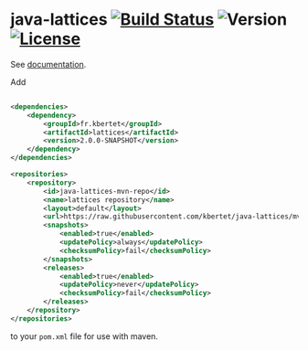 java-lattices [![Build Status](https://travis-ci.org/kbertet/java-lattices.png?branch=master)](https://travis-ci.org/kbertet/java-lattices) ![Version](http://img.shields.io/badge/version-2.0.0-blue.svg) [![License](http://img.shields.io/badge/license-CeCILL--B-red.svg)](http://www.cecill.info/licences/Licence_CeCILL-B_V1-en.html)
==============

See [documentation](http://kbertet.github.io/java-lattices).

Add
~~~xml

<dependencies>
	<dependency>
		<groupId>fr.kbertet</groupId>
		<artifactId>lattices</artifactId>
		<version>2.0.0-SNAPSHOT</version>
	</dependency>
</dependencies>

<repositories>
	<repository>
		<id>java-lattices-mvn-repo</id>
		<name>lattices repository</name>
		<layout>default</layout>
		<url>https://raw.githubusercontent.com/kbertet/java-lattices/mvn-repo/</url>
		<snapshots>
			<enabled>true</enabled>
			<updatePolicy>always</updatePolicy>
			<checksumPolicy>fail</checksumPolicy>
		</snapshots>
		<releases>
			<enabled>true</enabled>
			<updatePolicy>never</updatePolicy>
			<checksumPolicy>fail</checksumPolicy>
		</releases>
	</repository>
</repositories>
~~~

to your `pom.xml` file for use with maven.
